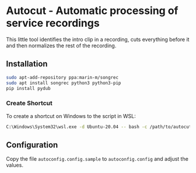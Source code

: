# Autocut - Automatic processing of service recordings

This little tool identifies the intro clip in a recording, cuts everything before
it and then normalizes the rest of the recording.

## Installation

```bash
sudo apt-add-repository ppa:marin-m/songrec
sudo apt install songrec python3 python3-pip
pip install pydub
```

### Create Shortcut

To create a shortcut on Windows to the script in WSL:

```bash
C:\Windows\System32\wsl.exe -d Ubuntu-20.04 -- bash -c /path/to/autocut/autocut.py
```

## Configuration

Copy the file `autoconfig.config.sample` to `autoconfig.config` and adjust the
values.

